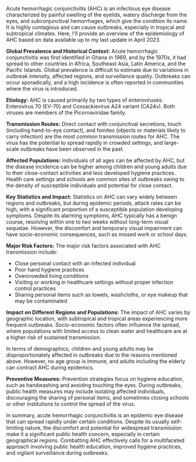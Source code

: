 Acute hemorrhagic conjunctivitis (AHC) is an infectious eye disease characterized by painful swelling of the eyelids, watery discharge from the eyes, and subconjunctival hemorrhages, which give the condition its name. It is highly contagious and can cause outbreaks, especially in tropical and subtropical climates. Here, I'll provide an overview of the epidemiology of AHC based on data available up to my last update in April 2023.

**Global Prevalence and Historical Context:**
Acute hemorrhagic conjunctivitis was first identified in Ghana in 1969, and by the 1970s, it had spread to other countries in Africa, Southeast Asia, Latin America, and the Pacific Islands. Global prevalence is difficult to estimate due to variations in outbreak intensity, affected regions, and surveillance quality. Outbreaks can occur sporadically, and a high incidence is often reported in communities where the virus is introduced.

**Etiology:**
AHC is caused primarily by two types of enteroviruses: Enterovirus 70 (EV-70) and Coxsackievirus A24 variant (CA24v). Both viruses are members of the Picornaviridae family. 

**Transmission Routes:**
Direct contact with conjunctival secretions, touch (including hand-to-eye contact), and fomites (objects or materials likely to carry infection) are the most common transmission routes for AHC. The virus has the potential to spread rapidly in crowded settings, and large-scale outbreaks have been observed in the past.

**Affected Populations:**
Individuals of all ages can be affected by AHC, but the disease incidence can be higher among children and young adults due to their close-contact activities and less developed hygiene practices. Health care settings and schools are common sites of outbreaks owing to the density of susceptible individuals and potential for close contact.

**Key Statistics and Impact:**
Statistics on AHC can vary widely between regions and outbreaks, but during epidemic periods, attack rates can be high, with a significant proportion of a susceptible population developing symptoms. Despite its alarming symptoms, AHC typically has a benign course, resolving within one to two weeks without long-term visual sequelae. However, the discomfort and temporary visual impairment can have socio-economic consequences, such as missed work or school days.

**Major Risk Factors:**
The major risk factors associated with AHC transmission include:

- Close personal contact with an infected individual
- Poor hand hygiene practices
- Overcrowded living conditions
- Visiting or working in healthcare settings without proper infection control practices
- Sharing personal items such as towels, washcloths, or eye makeup that may be contaminated

**Impact on Different Regions and Populations:**
The impact of AHC varies by geographic location, with subtropical and tropical areas experiencing more frequent outbreaks. Socio-economic factors often influence the spread, where populations with limited access to clean water and healthcare are at a higher risk of sustained transmission.

In terms of demographics, children and young adults may be disproportionately affected in outbreaks due to the reasons mentioned above. However, no age group is immune, and adults including the elderly can contract AHC during epidemics.

**Preventive Measures:**
Prevention strategies focus on hygiene education, such as handwashing and avoiding touching the eyes. During outbreaks, public health measures may include isolating affected individuals, discouraging the sharing of personal items, and sometimes closing schools or other institutions to control the spread of the virus.

In summary, acute hemorrhagic conjunctivitis is an epidemic eye disease that can spread rapidly under certain conditions. Despite its usually self-limiting nature, the discomfort and potential for widespread transmission make it a significant public health concern, especially in certain geographical regions. Combatting AHC effectively calls for a multifaceted approach involving public health education, improved hygiene practices, and vigilant surveillance during outbreaks.